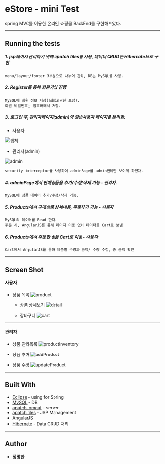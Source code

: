 # eStore - mini Test
spring MVC를 이용한 온라인 쇼핑몰 BackEnd를 구현해보았다.


----------------------------------------------------------------------------------------------------------------------------------------
## Running the tests

##### 1. jsp페이지 관리하기 위해 apatch tiles를 사용, 데이터 CRUD는 Hibernate으로 구현
```
menu/layout/footer 3부분으로 나누어 관리, DB는 MySQL를 사용.
```
##### 2. Register를 통해 회원가입 진행
```
MySQL에 회원 정보 저장(admin권한 포함).
회원 비밀번호는 암호화해서 저장.
```

##### 3. 로그인 후, 관리자페이지(admin)와 일반사용자 페이지를 분리함.
- 사용자

![캡처](https://user-images.githubusercontent.com/33171227/61589774-0a98e500-abea-11e9-86a0-59bedb5aac67.JPG)

- 관리자(admin)

![admin](https://user-images.githubusercontent.com/33171227/61589775-0c62a880-abea-11e9-9c1c-0c3bc24901f3.JPG)

```
security interceptor를 사용하여 adminPage를 admin한테만 보이게 하였다.
```

##### 4. adminPage에서 판매상품을 추가/수정/삭제 가능 - 관리자.
```
MySQL에 상품 데이터 추가/수정/삭제 가능.
```
##### 5. Products에서 구매상품 상세내용, 주문하기 가능 - 사용자
```
MySQL의 데이터를 Read 한다.
주문 시, AngularJS를 통해 페이지 이동 없이 데이터를 Cart로 보냄 
```
##### 6. Products에서 주문한 상품 Cart로 이동 - 사용자
```
Cart에서 AngularJS를 통해 제품별 수량과 금액/ 수량 수정, 총 금액 확인 
```

----------------------------------------------------------------------------------------------------------------------------------------
## Screen Shot
#### 사용자

- 상품 목록
![product](https://user-images.githubusercontent.com/33171227/61590164-8ba6ab00-abef-11e9-8515-68be549b48eb.JPG)

  - 상품 상세보기
![detail](https://user-images.githubusercontent.com/33171227/61590182-b42ea500-abef-11e9-8d3a-e5f980f86d7d.JPG)

  - 장바구니
![cart](https://user-images.githubusercontent.com/33171227/61590188-c6104800-abef-11e9-8d5e-89bd125fa600.JPG)
----------------------------------------------------------------------------------------------------------------------------------------

#### 관리자

  - 상품 관리목록
![productInventory](https://user-images.githubusercontent.com/33171227/61590196-f8ba4080-abef-11e9-966a-e5837230fa85.JPG)

  - 상품 추가
![addProduct](https://user-images.githubusercontent.com/33171227/61590221-7a11d300-abf0-11e9-83bf-a326ac9725c5.JPG)

  - 상품 수정
![updateProduct](https://user-images.githubusercontent.com/33171227/61590227-89911c00-abf0-11e9-8df4-ae1f47e063c2.JPG)

----------------------------------------------------------------------------------------------------------------------------------------
## Built With
* [Eclipse](https://www.eclipse.org/downloads/) - using for Spring
* [MySQL](https://www.mysql.com/) - DB
* [apatch tomcat](http://tomcat.apache.org/) - server
* [apatch tiles](https://tiles.apache.org/) - JSP Management
* [AngularJS](https://angularjs.org/)
* [Hibernate](https://hibernate.org/) - Data CRUD 처리
----------------------------------------------------------------------------------------------------------------------------------------
## Author
* **정명한**


